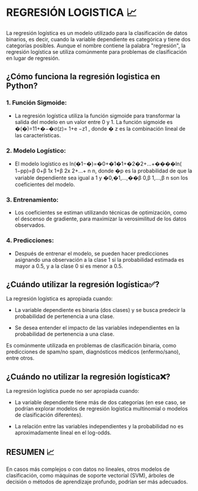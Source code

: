 # REGRESIÓN LOGISTICA 📈
La regresión logística es un modelo utilizado para la clasificación de datos binarios, es decir, cuando la variable dependiente es categórica y tiene dos categorías posibles. Aunque el nombre contiene la palabra "regresión", la regresión logística se utiliza comúnmente para problemas de clasificación en lugar de regresión.

## ¿Cómo funciona la regresión logistica en Python?
### 1. Función Sigmoide:
- La regresión logística utiliza la función sigmoide para transformar la salida del modelo en un valor entre 0 y 1. La función sigmoide es �(�)=11+�−�σ(z)= 1+e −z1​ , donde � z es la combinación lineal de las características.

### 2. Modelo Logístico:
- El modelo logístico es ln(�1−�)=�0+�1�1+�2�2+…+����ln( 1−pp)=β 0+β 1​x 1​+β 2x 2+…+ n n, donde �p es la probabilidad de que la variable dependiente sea igual a 1 y �0,�1,…,��β 0,β 1,…,β n son los coeficientes del modelo.

### 3. Entrenamiento:
- Los coeficientes se estiman utilizando técnicas de optimización, como el descenso de gradiente, para maximizar la verosimilitud de los datos observados.

### 4. Predicciones:
- Después de entrenar el modelo, se pueden hacer predicciones asignando una observación a la clase 1 si la probabilidad estimada es mayor a 0.5, y a la clase 0 si es menor a 0.5.

## ¿Cuándo utilizar la regresión logística✅?
La regresión logística es apropiada cuando:

- La variable dependiente es binaria (dos clases) y se busca predecir la probabilidad de pertenencia a una clase.

- Se desea entender el impacto de las variables independientes en la probabilidad de pertenencia a una clase.

Es comúnmente utilizada en problemas de clasificación binaria, como predicciones de spam/no spam, diagnósticos médicos (enfermo/sano), entre otros.

## ¿Cuándo no utilizar la regresión logística❌?
La regresión logística puede no ser apropiada cuando:

- La variable dependiente tiene más de dos categorías (en ese caso, se podrían explorar modelos de regresión logística multinomial o modelos de clasificación diferentes).

- La relación entre las variables independientes y la probabilidad no es aproximadamente lineal en el log-odds.

## RESUMEN 📈

En casos más complejos o con datos no lineales, otros modelos de clasificación, como máquinas de soporte vectorial (SVM), árboles de decisión o métodos de aprendizaje profundo, podrían ser más adecuados.